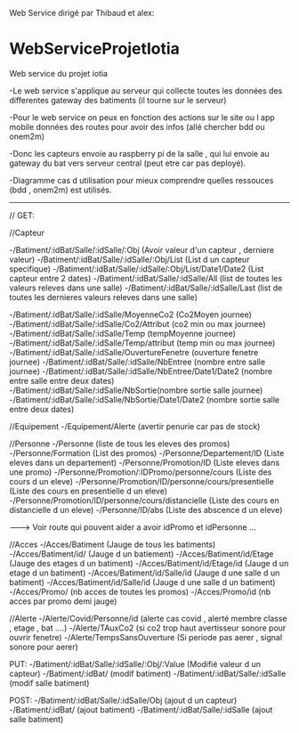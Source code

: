 Web Service dirigé par Thibaud et alex:

# WebServiceProjetIotia
Web service du projet iotia

-Le web service s'applique au serveur qui collecte toutes les données des differentes gateway des batiments (il tourne sur le serveur)

-Pour le web service on peux en fonction des actions sur le site ou l app mobile données des routes pour avoir des infos (allé chercher bdd ou onem2m)

-Donc les capteurs envoie au raspberry pi de la salle , qui lui envoie au gateway du bat vers serveur central (peut etre car pas deployé).

-Diagramme cas d utilisation pour mieux comprendre quelles ressouces (bdd , onem2m) est utilisés.

--------------------------------------------
//
GET:

//Capteur

-/Batiment/:idBat/Salle/:idSalle/:Obj (Avoir valeur d'un capteur , derniere valeur)
-/Batiment/:idBat/Salle/:idSalle/:Obj/List (List d un capteur specifique)
-/Batiment/:idBat/Salle/:idSalle/:Obj/List/Date1/Date2 (List capteur entre 2 dates)
-/Batiment/:idBat/Salle/:idSalle/All (list de toutes les valeurs releves dans une salle)
-/Batiment/:idBat/Salle/:idSalle/Last (list de toutes les dernieres valeurs releves dans une salle)

-/Batiment/:idBat/Salle/:idSalle/MoyenneCo2 (Co2Moyen journee)
-/Batiment/:idBat/Salle/:idSalle/Co2/Attribut (co2 min ou max journee)
-/Batiment/:idBat/Salle/:idSalle/Temp (tempMoyenne journee)
-/Batiment/:idBat/Salle/:idSalle/Temp/attribut (temp min ou max  journee)
-/Batiment/:idBat/Salle/:idSalle/OuvertureFenetre (ouverture fenetre journee)
-/Batiment/:idBat/Salle/:idSalle/NbEntree (nombre entre salle journee)
-/Batiment/:idBat/Salle/:idSalle/NbEntree/Date1/Date2 (nombre entre salle entre deux dates)
-/Batiment/:idBat/Salle/:idSalle/NbSortie(nombre sortie salle journee)
-/Batiment/:idBat/Salle/:idSalle/NbSortie/Date1/Date2 (nombre sortie salle entre deux dates)

//Equipement
-/Equipement/Alerte (avertir penurie car pas de stock)

//Personne
-/Personne (liste de tous les eleves des promos)
-/Personne/Formation (List des promos)
-/Personne/Departement/ID (Liste eleves dans un departement)
-/Personne/Promotion/ID (Liste eleves dans une promo)
-/Personne/Promotion/:IDPromo/personne/cours (Liste des cours d un eleve)
-/Personne/Promotion/ID/personne/cours/presentielle (Liste des cours en presentielle d un eleve)
-/Personne/Promotion/ID/personne/cours/distancielle (Liste des cours en distancielle d un eleve)
-/Personne/ID/abs (Liste des abscence d un eleve)

---> Voir route qui pouvent aider a avoir idPromo et idPersonne ...

//Acces
-/Acces/Batiment (Jauge de tous les batiments)
-/Acces/Batiment/id/ (Jauge d un batiement)
-/Acces/Batiment/id/Etage (Jauge des etages d un batiment)
-/Acces/Batiment/id/Etage/id (Jauge d un etage d un batiment)
-/Acces/Batiment/id/Salle/id (Jauge d une salle d un batiment)
-/Acces/Batiment/id/Salle/id (Jauge d une salle d un batiment)
-/Acces/Promo/ (nb acces de toutes les promos)
-/Acces/Promo/id (nb acces par promo demi jauge)

//Alerte 
-/Alerte/Covid/Personne/id (alerte cas covid , alerté membre classe , etage , bat ....)
-/Alerte/TAuxCo2 (si co2 trop haut avertisseur sonore pour ouvrir fenetre)
-/Alerte/TempsSansOuverture (Si periode pas aerer , signal sonore pour aerer)

PUT:
-/Batiment/:idBat/Salle/:idSalle/:Obj/:Value (Modifié valeur d un capteur)
-/Batiment/:idBat/ (modif batiment)
-/Batiment/:idBat/Salle/:idSalle (modif salle batiment)


POST:
-/Batiment/:idBat/Salle/:idSalle/Obj (ajout d un capteur)
-/Batiment/:idBat/ (ajout batiment)
-/Batiment/:idBat/Salle/:idSalle (ajout salle batiment)



